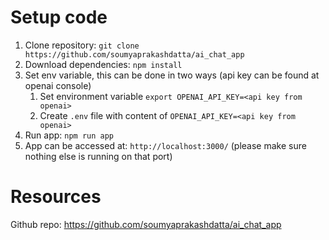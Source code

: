# Setup code

1. Clone repository: `git clone https://github.com/soumyaprakashdatta/ai_chat_app`
2. Download dependencies: `npm install`
3. Set env variable, this can be done in two ways (api key can be found at openai console)
   1. Set environment variable `export OPENAI_API_KEY=<api key from openai>`
   2. Create `.env` file with content of `OPENAI_API_KEY=<api key from openai>`
4. Run app: `npm run app`
5. App can be accessed at: `http://localhost:3000/` (please make sure nothing else is running on that port)


# Resources
Github repo: https://github.com/soumyaprakashdatta/ai_chat_app

